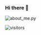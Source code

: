 ### Hi there 👋
![about_me.py](https://user-images.githubusercontent.com/14168559/96319520-ba632b00-0fc4-11eb-9bcc-64ecdb5583f3.png)

![visitors](https://visitor-badge.glitch.me/badge?page_id=miconnell)

<!-- [![Michael's github stats](https://github-readme-stats.vercel.app/api?username=Miconnell&theme=cobalt)](https://github.com/anuraghazra/github-readme-stats)-->
<!--
**MiConnell/MiConnell** is a ✨ _special_ ✨ repository because its `README.md` (this file) appears on your GitHub profile.

Here are some ideas to get you started:

🔭 I’m currently working on
-   Mastering SQL
-   Mastering Python

🌱 I’m currently learning
- Solidity
- Web3
- Golang
- Javascript

☺️ I enjoy
- Playing guitar
- Reading
- Challenging myself to learn new things
-->
